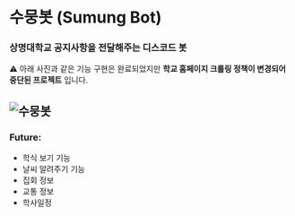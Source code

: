 # 수뭉봇 (Sumung Bot)


<h3>상명대학교 공지사항을 전달해주는 디스코드 봇</h3>

⚠️ 아래 사진과 같은 기능 구현은 완료되었지만 **학교 홈페이지 크롤링 정책이 변경되어 중단된 프로젝트** 입니다.

![수뭉봇](https://user-images.githubusercontent.com/66160055/170988515-c6c2a51a-d5af-4846-9f7b-72399ddbb4e8.png)
---
### Future:
* 학식 보기 기능
* 날씨 알려주기 기능
* 집회 정보
* 교통 정보
* 학사일정
